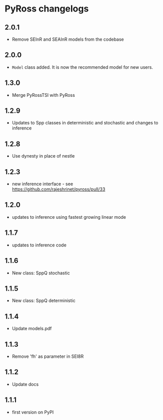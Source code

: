 # PyRoss changelogs

## 2.0.1
* Remove SEInR and SEAInR models from the codebase


## 2.0.0
* `Model` class added. It is now the recommended model for new users. 

## 1.3.0 
* Merge PyRossTSI with PyRoss

## 1.2.9 
* Updates to Spp classes in deterministic and stochastic and changes to inference 

## 1.2.8 
* Use dynesty in place of nestle 

## 1.2.3
* new inference interface - see https://github.com/rajeshrinet/pyross/pull/33


## 1.2.0
* updates to inference using fastest growing linear mode

## 1.1.7 
* updates to inference code

## 1.1.6 
* New class: SppQ stochastic

## 1.1.5 
* New class: SppQ deterministic 

## 1.1.4 
* Update models.pdf

## 1.1.3 
* Remove 'fh' as parameter in SEI8R

## 1.1.2 
* Update docs

## 1.1.1 
* first version on PyPI
